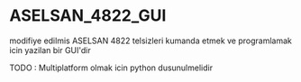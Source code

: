 # ASELSAN_4822_GUI
modifiye edilmis ASELSAN 4822 telsizleri kumanda etmek ve programlamak icin yazilan bir GUI'dir

TODO : Multiplatform olmak icin python dusunulmelidir
